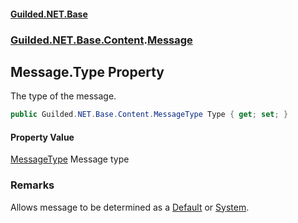 
#### [Guilded.NET.Base](Guilded_NET_Base 'Guilded_NET_Base')
### [Guilded.NET.Base.Content](Guilded_NET_Base#Guilded_NET_Base_Content 'Guilded.NET.Base.Content').[Message](Message 'Guilded.NET.Base.Content.Message')
## Message.Type Property
The type of the message.  
```csharp
public Guilded.NET.Base.Content.MessageType Type { get; set; }
```

#### Property Value
[MessageType](MessageType 'Guilded.NET.Base.Content.MessageType')
Message type
### Remarks
Allows message to be determined as a [Default](MessageType#Guilded_NET_Base_Content_MessageType_Default 'Guilded.NET.Base.Content.MessageType.Default') or [System](MessageType#Guilded_NET_Base_Content_MessageType_System 'Guilded.NET.Base.Content.MessageType.System').
